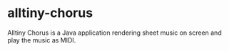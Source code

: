 alltiny-chorus
==============

Alltiny Chorus is a Java application rendering sheet music on screen and play the music as MIDI.
